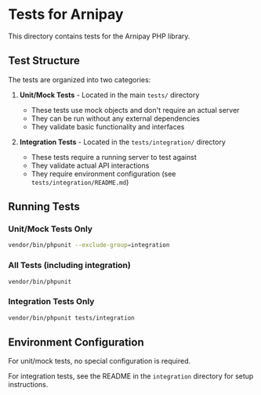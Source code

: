 # Tests for Arnipay

This directory contains tests for the Arnipay PHP library.

## Test Structure

The tests are organized into two categories:

1. **Unit/Mock Tests** - Located in the main `tests/` directory
   - These tests use mock objects and don't require an actual server
   - They can be run without any external dependencies
   - They validate basic functionality and interfaces

2. **Integration Tests** - Located in the `tests/integration/` directory
   - These tests require a running server to test against
   - They validate actual API interactions
   - They require environment configuration (see `tests/integration/README.md`)

## Running Tests

### Unit/Mock Tests Only

```bash
vendor/bin/phpunit --exclude-group=integration
```

### All Tests (including integration)

```bash
vendor/bin/phpunit
```

### Integration Tests Only

```bash
vendor/bin/phpunit tests/integration
```

## Environment Configuration

For unit/mock tests, no special configuration is required.

For integration tests, see the README in the `integration` directory for setup instructions. 
